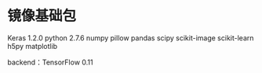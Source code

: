 

# 镜像基础包

Keras 1.2.0 
python 2.7.6 
numpy 
pillow 
pandas 
scipy 
scikit-image 
scikit-learn 
h5py 
matplotlib 

backend：TensorFlow 0.11

